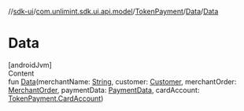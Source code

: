 //[sdk-ui](../../../../index.md)/[com.unlimint.sdk.ui.api.model](../../index.md)/[TokenPayment](../index.md)/[Data](index.md)/[Data](-data.md)



# Data  
[androidJvm]  
Content  
fun [Data](-data.md)(merchantName: [String](https://kotlinlang.org/api/latest/jvm/stdlib/kotlin/-string/index.html), customer: [Customer](../../../com.unlimint.sdk.ui.api.model.info/-customer/index.md), merchantOrder: [MerchantOrder](../../../com.unlimint.sdk.ui.api.model.info/-merchant-order/index.md), paymentData: [PaymentData](../../../com.unlimint.sdk.ui.api.model.payment/-payment-data/index.md), cardAccount: [TokenPayment.CardAccount](../-card-account/index.md))  



